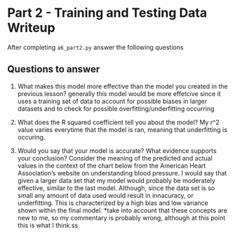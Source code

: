 # Part 2 - Training and Testing Data Writeup

After completing `a6_part2.py` answer the following questions

## Questions to answer

1. What makes this model more effective than the model you created in the previous lesson?
generally this model would be more effetcive since it uses a training set of data to account for possible biases in larger datasets and to check for possible overfitting/underfitting occurring 

2. What does the R squared coefficient tell you about the model?
My r^2 value varies everytime that the model is ran, meaning that underfitting is occuring.

3. Would you say that your model is accurate? What evidence supports your conclusion? Consider the meaning of the predicted and actual values in the context of the chart below from the American Heart Association’s website on understanding blood pressure.
I would say that given a larger data set that my model would probably be moderately effective, similar to the last model. Although, since the data set is so small any amount of data used would result in innacuracy, or underfitting. This is characterized by a high bias and low variance shown within the final model. 
*take into account that these concepts are new to me, so my commentary is probably wrong, although at this point this is what I think.ss